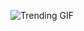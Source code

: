 ![Trending GIF](https://media2.giphy.com/media/v1.Y2lkPThiYjIxNzcyYjYyd2x4bnBicGVuaHEyazE1cDNlMHEzanllcm5qbzd3NGd1MmNsayZlcD12MV9naWZzX3NlYXJjaCZjdD1n/MT5UUV1d4CXE2A37Dg/giphy.gif)
